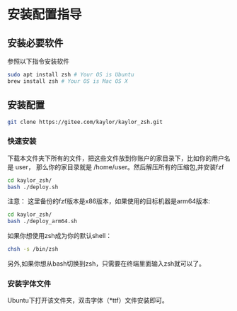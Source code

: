 # 安装配置指导

## 安装必要软件

参照以下指令安装软件
```bash
sudo apt install zsh # Your OS is Ubuntu
brew install zsh # Your OS is Mac OS X
```

## 安装配置

```bash
git clone https://gitee.com/kaylor/kaylor_zsh.git
```

### 快速安装

下载本文件夹下所有的文件，把这些文件放到你账户的家目录下，比如你的用户名是 user， 那么你的家目录就是 /home/user。然后解压所有的压缩包,并安装fzf
```bash
cd kaylor_zsh/
bash ./deploy.sh
```
注意： 这里备份的fzf版本是x86版本，如果使用的目标机器是arm64版本:
```bash
cd kaylor_zsh/
bash ./deploy_arm64.sh
```

如果你想使用zsh成为你的默认shell：
```bash
chsh -s /bin/zsh
```
另外,如果你想从bash切换到zsh，只需要在终端里面输入zsh就可以了。

### 安装字体文件
Ubuntu下打开该文件夹，双击字体（*ttf）文件安装即可。

